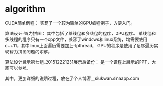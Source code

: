 # algorithm
CUDA简单例程：
实现了一个较为简单的GPU编程例子，方便入门。

算法设计-智力拼图：
其中包括了单线程和多线程的程序，GPU程序。
单线程和多线程的程序只有一个cpp文件，兼容了windows和linux系统，均需要使用c++11，其中linux上面遍历需要加上-lpthread。
GPU的程序是使用了层序遍历实现智力拼图问题的求解。

算法设计展示第七组_201512221231展示后备份：
是一个课程上展示的PPT，大家可以参考。

其中，更加详细的说明过程，放在了个人博客上siukwan.sinaapp.com